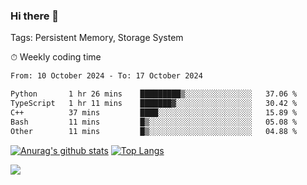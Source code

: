 ### Hi there 👋

Tags: Persistent Memory, Storage System

<!--

[![Anurag's github stats](https://github-readme-stats.vercel.app/api?username=wwyf)](https://github.com/anuraghazra/github-readme-stats)

[![Anurag's github stats](https://github-readme-stats.vercel.app/api?username=wwyf&count_private=true)](https://github.com/anuraghazra/github-readme-stats)


[![Top Langs](https://github-readme-stats.vercel.app/api/top-langs/?username=wwyf&count_private=true&&hide=jupyter%20notebook,html)](https://github.com/anuraghazra/github-readme-stats)



-->


⏱ Weekly coding time

<!--START_SECTION:waka-->

```txt
From: 10 October 2024 - To: 17 October 2024

Python       1 hr 26 mins    █████████▒░░░░░░░░░░░░░░░   37.06 %
TypeScript   1 hr 11 mins    ███████▓░░░░░░░░░░░░░░░░░   30.42 %
C++          37 mins         ████░░░░░░░░░░░░░░░░░░░░░   15.89 %
Bash         11 mins         █▒░░░░░░░░░░░░░░░░░░░░░░░   05.08 %
Other        11 mins         █▒░░░░░░░░░░░░░░░░░░░░░░░   04.88 %
```

<!--END_SECTION:waka-->



[![Anurag's github stats](https://github-readme-stats.vercel.app/api?username=wwyf&count_private=true&show_icons=true&hide_border=true)](https://github.com/anuraghazra/github-readme-stats) [![Top Langs](https://github-readme-stats.vercel.app/api/top-langs/?username=wwyf&count_private=true&hide=jupyter%20notebook,html,OpenEdge%20ABL&langs_count=10&layout=compact&hide_border=true)](https://github.com/anuraghazra/github-readme-stats)

<!--

[![willianrod's wakatime stats](https://github-readme-stats.vercel.app/api/wakatime?username=wwyf)](https://github.com/anuraghazra/github-readme-stats)


-->

![](https://hit.yhype.me/github/profile?user_id=23121291)
